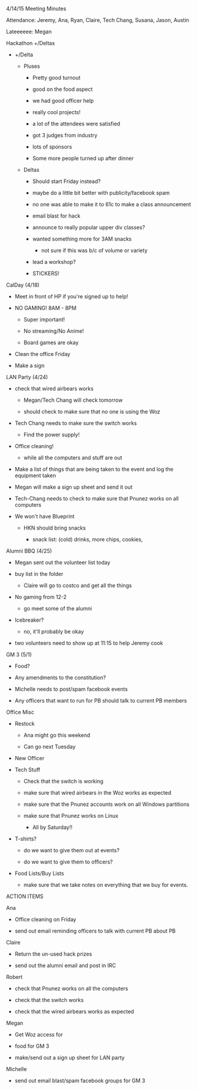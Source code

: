 4/14/15 Meeting Minutes

Attendance: Jeremy, Ana, Ryan, Claire, Tech Chang, Susana, Jason, Austin

Lateeeeee: Megan

Hackathon +/Deltas

-   +/Delta

    -   Pluses

        -   Pretty good turnout

        -   good on the food aspect

        -   we had good officer help

        -   really cool projects!

        -   a lot of the attendees were satisfied

        -   got 3 judges from industry

        -   lots of sponsors

        -   Some more people turned up after dinner

    -   Deltas

        -   Should start Friday instead?

        -   maybe do a little bit better with publicity/facebook spam

        -   no one was able to make it to 61c to make a class
            announcement

        -   email blast for hack

        -   announce to really popular upper div classes?

        -   wanted something more for 3AM snacks

            -   not sure if this was b/c of volume or variety

        -   lead a workshop?

        -   STICKERS!

CalDay (4/18)

-   Meet in front of HP if you're signed up to help!

-   NO GAMING! 8AM - 8PM

    -   Super important!

    -   No streaming/No Anime!

    -   Board games are okay

-   Clean the office Friday

-   Make a sign

LAN Party (4/24)

-   check that wired airbears works

    -   Megan/Tech Chang will check tomorrow

    -   should check to make sure that no one is using the Woz

-   Tech Chang needs to make sure the switch works

    -   Find the power supply!

-   Office cleaning!

    -   while all the computers and stuff are out

-   Make a list of things that are being taken to the event and log the
    equipment taken

-   Megan will make a sign up sheet and send it out

-   Tech-Chang needs to check to make sure that Pnunez works on all
    computers

-   We won't have Blueprint

    -   HKN should bring snacks

        -   snack list: (cold) drinks, more chips, cookies,

Alumni BBQ (4/25)

-   Megan sent out the volunteer list today

-   buy list in the folder

    -   Claire will go to costco and get all the things

-   No gaming from 12-2

    -   go meet some of the alumni

-   Icebreaker?

    -   no, it'll probably be okay

-   two volunteers need to show up at 11:15 to help Jeremy cook

GM 3 (5/1)

-   Food?

-   Any amendments to the constitution?

-   Michelle needs to post/spam facebook events

-   Any officers that want to run for PB should talk to current PB
    members

Office Misc

-   Restock

    -   Ana might go this weekend

    -   Can go next Tuesday

-   New Officer

-   Tech Stuff

    -   Check that the switch is working

    -   make sure that wired airbears in the Woz works as expected

    -   make sure that the Pnunez accounts work on all Windows
        partitions

    -   make sure that Pnunez works on Linux

        -   All by Saturday!!

-   T-shirts?

    -   do we want to give them out at events?

    -   do we want to give them to officers?

-   Food Lists/Buy Lists

    -   make sure that we take notes on everything that we buy for
        events.

ACTION ITEMS

Ana

-   Office cleaning on Friday

-   send out email reminding officers to talk with current PB about PB

Claire

-   Return the un-used hack prizes

-   send out the alumni email and post in IRC

Robert

-   check that Pnunez works on all the computers

-   check that the switch works

-   check that the wired airbears works as expected

Megan

-   Get Woz access for

-   food for GM 3

-   make/send out a sign up sheet for LAN party

Michelle

-   send out email blast/spam facebook groups for GM 3
